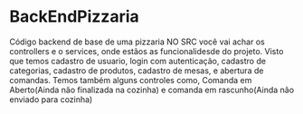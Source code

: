 # BackEndPizzaria
Código backend de base de uma pizzaria
NO SRC você vai achar os controllers e o services, onde estãos as funcionalidesde do projeto.
Visto que temos cadastro de usuario, login com autenticação, cadastro de categorias, cadastro de produtos, cadastro de mesas, e abertura de comandas.
Temos também alguns controles como, Comanda em Aberto(Ainda não finalizada na cozinha) e comanda em rascunho(Ainda não enviado para cozinha)
